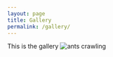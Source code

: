 ```yaml
---
layout: page
title: Gallery
permalink: /gallery/
---
```



This is the gallery
![ants crawling](../../images/ANTRADIO.jpeg)
